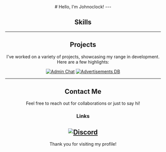 <div align="center">
# Hello, I'm Johnoclock!
---

## Skills
---

## Projects

I've worked on a variety of projects, showcasing my range in development. Here are a few highlights:


<a target="_blank" href="https://github.com/johnoclockdk/cs2-Adminchat"><img src="https://img.shields.io/badge/Admin Chat-gra?style=for-the-badge&logo=github&color=333" alt="Admin Chat" /></a>
<a target="_blank" href="https://github.com/johnoclockdk/johnoclockdk/tree/main"><img src="https://img.shields.io/badge/Advertisements DB-gra?style=for-the-badge&logo=github&color=333" alt="Advertisements DB" /></a>

---

## Contact Me
Feel free to reach out for collaborations or just to say hi!

<h3>Links</h3>

<a target="_blank" href="https://discord.com/users/151762679659233280"><img src="https://img.shields.io/static/v1?label=&message=Discord&color=161B22&style=for-the-badge&logo=discord" alt="Discord" /></a>
---

Thank you for visiting my profile!

</div>
